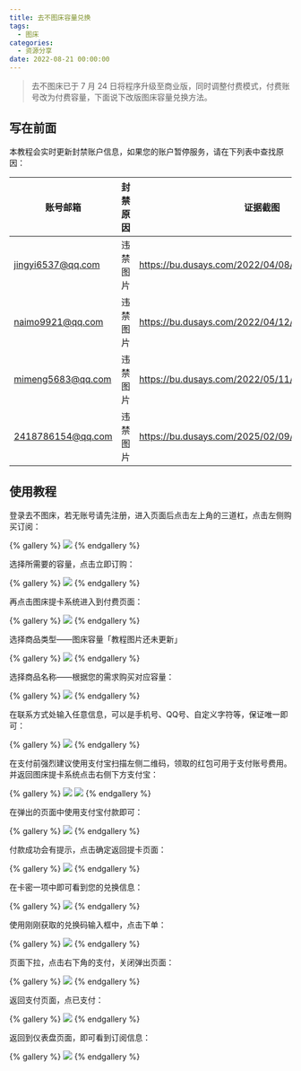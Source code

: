 ```yaml
---
title: 去不图床容量兑换
tags:
  - 图床
categories:
  - 资源分享
date: 2022-08-21 00:00:00
---
```


> 去不图床已于 7 月 24 日将程序升级至商业版，同时调整付费模式，付费账号改为付费容量，下面说下改版图床容量兑换方法。

<!-- more -->

## 写在前面

本教程会实时更新封禁账户信息，如果您的账户暂停服务，请在下列表中查找原因：

| 账号邮箱 | 封禁原因 | 证据截图 |
| - | - | - |
| jingyi6537@qq.com | 违禁图片 | https://bu.dusays.com/2022/04/08/624f1fa86631b.png |
| naimo9921@qq.com | 违禁图片 | https://bu.dusays.com/2022/04/12/6254daab94b88.png |
| mimeng5683@qq.com | 违禁图片 | https://bu.dusays.com/2022/05/11/627bdabcef8b8.jpg |
| 2418786154@qq.com | 违禁图片 | https://bu.dusays.com/2025/02/09/67a88e56cfef7.jpg |

## 使用教程

登录去不图床，若无账号请先注册，进入页面后点击左上角的三道杠，点击左侧购买订阅：

{% gallery %}
![](https://cdn.dusays.com/2022/08/496-1.jpg)
{% endgallery %}

选择所需要的容量，点击立即订购：

{% gallery %}
![](https://cdn.dusays.com/2022/08/496-2.jpg)
{% endgallery %}

再点击图床提卡系统进入到付费页面：

{% gallery %}
![](https://cdn.dusays.com/2022/08/496-3.jpg)
{% endgallery %}

选择商品类型——图床容量「教程图片还未更新」

{% gallery %}
![](https://cdn.dusays.com/2021/11/405-3.jpg)
{% endgallery %}

选择商品名称——根据您的需求购买对应容量：

{% gallery %}
![](https://cdn.dusays.com/2021/11/405-4.jpg)
{% endgallery %}

在联系方式处输入任意信息，可以是手机号、QQ号、自定义字符等，保证唯一即可：

{% gallery %}
![](https://cdn.dusays.com/2021/11/405-5.jpg)
{% endgallery %}

在支付前强烈建议使用支付宝扫描左侧二维码，领取的红包可用于支付账号费用。并返回图床提卡系统点击右侧下方支付宝：

{% gallery %}
![](https://cdn.dusays.com/2021/11/405-6.jpg)
![](https://cdn.dusays.com/2021/11/405-7.jpg)
{% endgallery %}

在弹出的页面中使用支付宝付款即可：

{% gallery %}
![](https://cdn.dusays.com/2021/11/405-8.jpg)
{% endgallery %}

付款成功会有提示，点击确定返回提卡页面：

{% gallery %}
![](https://cdn.dusays.com/2021/11/405-9.jpg)
{% endgallery %}

在卡密一项中即可看到您的兑换信息：

{% gallery %}
![](https://cdn.dusays.com/2022/08/496-4.jpg)
{% endgallery %}

使用刚刚获取的兑换码输入框中，点击下单：

{% gallery %}
![](https://cdn.dusays.com/2022/08/496-5.jpg)
{% endgallery %}

页面下拉，点击右下角的支付，关闭弹出页面：

{% gallery %}
![](https://cdn.dusays.com/2022/08/496-6.jpg)
{% endgallery %}

返回支付页面，点已支付：

{% gallery %}
![](https://cdn.dusays.com/2022/08/496-7.jpg)
{% endgallery %}

返回到仪表盘页面，即可看到订阅信息：

{% gallery %}
![](https://cdn.dusays.com/2022/08/496-8.jpg)
{% endgallery %}
